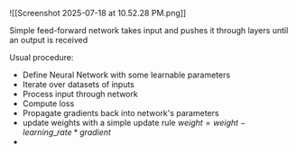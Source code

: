 ![[Screenshot 2025-07-18 at 10.52.28 PM.png]]

Simple feed-forward network takes input and pushes it through layers until an output is received

Usual procedure:
- Define Neural Network with some learnable parameters
- Iterate over datasets of inputs
- Process input through network
- Compute loss 
- Propagate gradients back into network's parameters
- update weights with a simple update rule $weight = weight - learning\_rate * gradient$
- 